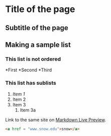 # Title of the page

## Subtitle of the page

## Making a sample list

### This list is not ordered
*First
*Second
*Third

### This list has sublists

1. *Item 1*
2. Item 2
3. Item 3
    1. Item 3a

Link to the same site on [Markdown Live Preview](https://markdownlivepreview.com/).

```html
<a href = "www.snow.edu">snow</a>
```

